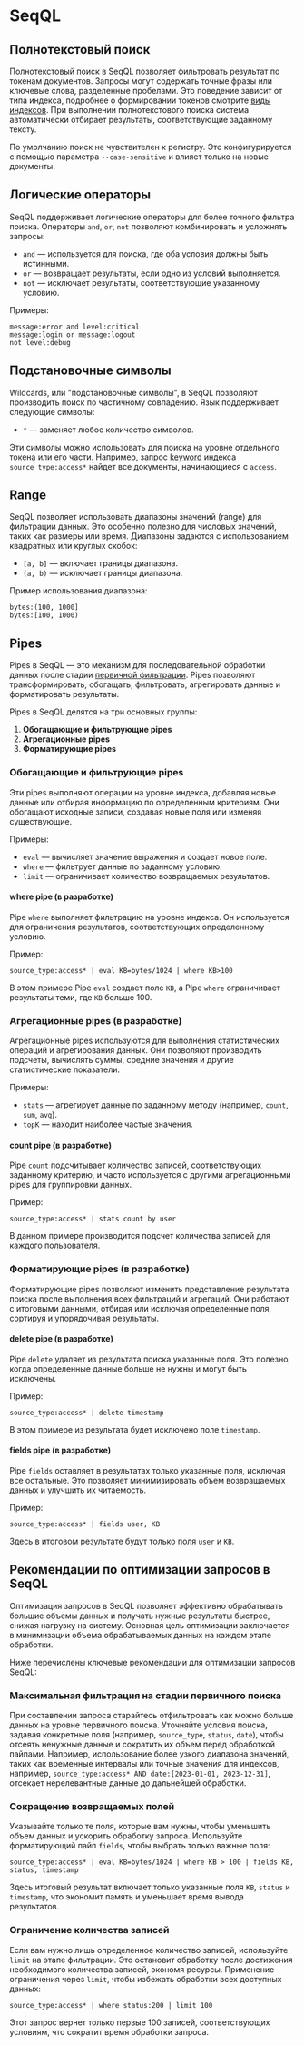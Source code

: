 # SeqQL

## Полнотекстовый поиск

Полнотекстовый поиск в SeqQL позволяет фильтровать результат по токенам документов.
Запросы могут содержать точные фразы или ключевые слова, разделенные пробелами.
Это поведение зависит от типа индекса, подробнее о формировании токенов смотрите [виды индексов](index-types).
При выполнении полнотекстового поиска система автоматически отбирает результаты, соответствующие
заданному тексту.

По умолчанию поиск не чувствителен к регистру.
Это конфигурируется с помощью параметра `--case-sensitive` и влияет только на новые документы.

## Логические операторы

SeqQL поддерживает логические операторы для более точного фильтра поиска. Операторы `and`, `or`, `not` позволяют
комбинировать и усложнять запросы:

- `and` — используется для поиска, где оба условия должны быть истинными.
- `or` — возвращает результаты, если одно из условий выполняется.
- `not` — исключает результаты, соответствующие указанному условию.

Примеры:

```plaintext
message:error and level:critical
message:login or message:logout
not level:debug
```

## Подстановочные символы

Wildcards, или "подстановочные символы", в SeqQL позволяют производить поиск по частичному совпадению.
Язык поддерживает следующие символы:

- `*` — заменяет любое количество символов.

Эти символы можно использовать для поиска на уровне отдельного токена или его части.
Например, запрос [keyword](index-types#keyword) индекса `source_type:access*`
найдет все документы, начинающиеся с `access`.

## Range

SeqQL позволяет использовать диапазоны значений (range) для фильтрации данных. Это особенно полезно для числовых
значений, таких как размеры или время. Диапазоны задаются с использованием квадратных или круглых скобок:

- `[a, b]` — включает границы диапазона.
- `(a, b)` — исключает границы диапазона.

Пример использования диапазона:

```plaintext
bytes:(100, 1000]
bytes:[100, 1000)
```

## Pipes

Pipes в SeqQL — это механизм для последовательной обработки данных после
стадии [первичной фильтрации](#полнотекстовый-поиск).
Pipes позволяют трансформировать, обогащать, фильтровать, агрегировать данные и форматировать результаты.

Pipes в SeqQL делятся на три основных группы:

1. **Обогащающие и фильтрующие pipes**
2. **Агрегационные pipes**
3. **Форматирующие pipes**

### Обогащающие и фильтрующие pipes

Эти pipes выполняют операции на уровне индекса, добавляя новые данные или отбирая информацию по определенным критериям.
Они обогащают исходные записи, создавая новые поля или изменяя существующие.

Примеры:

- `eval` — вычисляет значение выражения и создает новое поле.
- `where` — фильтрует данные по заданному условию.
- `limit` — ограничивает количество возвращаемых результатов.

#### where pipe (в разработке)

Pipe `where` выполняет фильтрацию на уровне индекса. Он используется для ограничения результатов, соответствующих
определенному условию.

Пример:

```plaintext
source_type:access* | eval KB=bytes/1024 | where KB>100
```

В этом примере Pipe `eval` создает поле `KB`, а Pipe `where` ограничивает результаты теми, где `KB` больше 100.

### Агрегационные pipes (в разработке)

Агрегационные pipes используются для выполнения статистических операций и агрегирования данных. Они позволяют
производить подсчеты, вычислять суммы, средние значения и другие статистические показатели.

Примеры:

- `stats` — агрегирует данные по заданному методу (например, `count`, `sum`, `avg`).
- `topK` — находит наиболее частые значения.

#### count pipe (в разработке)

Pipe `count` подсчитывает количество записей, соответствующих заданному критерию, и часто используется с другими
агрегационными pipes для группировки данных.

Пример:

```plaintext
source_type:access* | stats count by user
```

В данном примере производится подсчет количества записей для каждого пользователя.

### Форматирующие pipes (в разработке)

Форматирующие pipes позволяют изменить представление результата поиска после выполнения всех фильтраций и агрегаций. Они
работают с итоговыми данными, отбирая или исключая определенные поля, сортируя и упорядочивая результаты.

#### delete pipe (в разработке)

Pipe `delete` удаляет из результата поиска указанные поля. Это полезно, когда определенные данные больше не нужны и
могут быть исключены.

Пример:

```plaintext
source_type:access* | delete timestamp
```

В этом примере из результата будет исключено поле `timestamp`.

#### fields pipe (в разработке)

Pipe `fields` оставляет в результатах только указанные поля, исключая все остальные. Это позволяет минимизировать объем
возвращаемых данных и улучшить их читаемость.

Пример:

```plaintext
source_type:access* | fields user, KB
```

Здесь в итоговом результате будут только поля `user` и `KB`.

## Рекомендации по оптимизации запросов в SeqQL

Оптимизация запросов в SeqQL позволяет эффективно обрабатывать большие объемы данных и получать нужные результаты
быстрее, снижая нагрузку на систему.
Основная цель оптимизации заключается в минимизации объема обрабатываемых данных на каждом этапе обработки.

Ниже перечислены ключевые рекомендации для оптимизации запросов SeqQL:

### Максимальная фильтрация на стадии первичного поиска

При составлении запроса старайтесь отфильтровать как можно больше данных на уровне первичного
поиска. Уточняйте условия поиска, задавая конкретные поля (например, `source_type`, `status`, `date`), чтобы
отсеять ненужные данные и сократить их объем перед обработкой пайпами.
Например, использование более узкого диапазона значений, таких как временные интервалы или точные значения для
индексов, например, `source_type:access* AND date:[2023-01-01, 2023-12-31]`, отсекает нерелевантные данные до
дальнейшей обработки.

### Сокращение возвращаемых полей

Указывайте только те поля, которые вам нужны, чтобы уменьшить объем данных и ускорить обработку
запроса.
Используйте форматирующий пайп `fields`, чтобы выбрать только важные поля:

```
source_type:access* | eval KB=bytes/1024 | where KB > 100 | fields KB, status, timestamp
```

Здесь итоговый результат включает только указанные поля `KB`, `status` и `timestamp`, что экономит память и
уменьшает время вывода результатов.

### Ограничение количества записей

Если вам нужно лишь определенное количество записей, используйте `limit` на этапе фильтрации. Это
остановит обработку после достижения необходимого количества записей, экономя ресурсы.
Применение ограничения через `limit`, чтобы избежать обработки всех доступных данных:

```seqql
source_type:access* | where status:200 | limit 100
```

Этот запрос вернет только первые 100 записей, соответствующих условиям, что сократит время обработки запроса.
